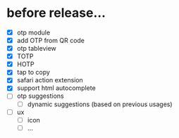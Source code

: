 # before release...

- [x] otp module
- [x] add OTP from QR code
- [x] otp tableview
- [x] TOTP
- [x] HOTP
- [x] tap to copy
- [x] safari action extension
- [x] support html autocomplete
- [ ] otp suggestions
  - [ ] dynamic suggestions (based on previous usages)
- [ ] ux
  - [ ] icon
  - [ ] ...
